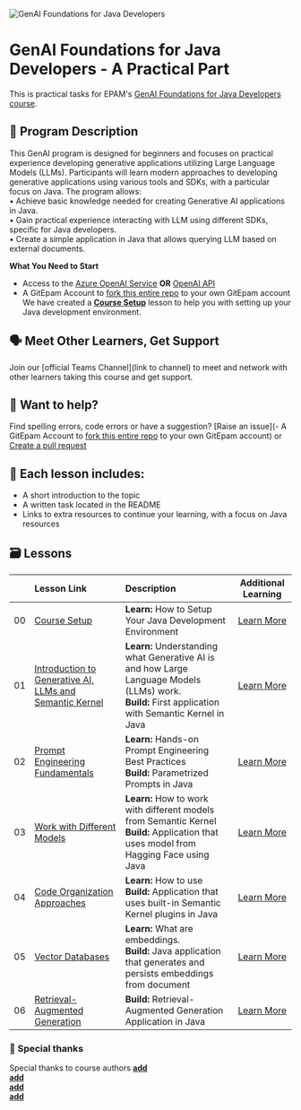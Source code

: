 ![GenAI Foundations for Java Developers](./images/banner.png)
# GenAI Foundations for Java Developers - A Practical Part
This is practical tasks for EPAM's [GenAI Foundations for Java Developers course](https://learn.epam.com).
## 🌱 Program Description
This GenAI program is designed for beginners and focuses on practical experience developing generative applications utilizing Large Language Models (LLMs). Participants will learn modern approaches to developing generative applications using various tools and SDKs, with a particular focus on Java.
The program allows:  
•	Achieve basic knowledge needed for creating Generative AI applications in Java.  
•	Gain practical experience interacting with LLM using different SDKs, specific for Java developers.  
•	Create a simple application in Java that allows querying LLM based on external documents.

**What You Need to Start**
- Access to the [Azure OpenAI Service](https://azure.microsoft.com/en-us/products/ai-services/openai-service) **OR** [OpenAI API](https://platform.openai.com/docs/quickstart)
- A GitEpam Account to [fork this entire repo](https://git.epam.com/epm-cdp/global-java-foundation-program/java-courses/-/tree/main/gen-ai-bootcamp/) to your own GitEpam account
  We have created a **[Course Setup](./00-course-setup/README.md)** lesson to help you with setting up your Java development environment.

## 🗣️ Meet Other Learners, Get Support
Join our [official Teams Channel](link to channel) to meet and network with other learners taking this course and get support.

##  🙏 Want to help?
Find spelling errors, code errors or have a suggestion?  [Raise an issue](- A GitEpam Account to [fork this entire repo](https://git.epam.com/epm-cdp/global-java-foundation-program/java-courses/-/tree/main/gen-ai-bootcamp/fork) to your own GitEpam account) or [Create a pull request](https://github.com/epam-net-cc/GenAIFoundationsForJavaDevelopers/pulls)
## 📂 Each lesson includes:
- A short introduction to the topic
- A written task located in the README
- Links to extra resources to continue your learning, with a focus on Java resources
## 🗃️ Lessons
|  | Lesson Link | Description | Additional Learning  |
| :--: | :--- | :--- | :--: |
| 00 | [Course Setup](materials/00-course-setup/README.md) | **Learn:** How to Setup Your Java Development Environment  | [Learn More](https://docs.oracle.com/en/java/javase/17/install/installation-jdk-microsoft-windows-platforms.html#GUID-A7E27B90-A28D-4237-9383-A58B416071CA) |
| 01 | [Introduction to Generative AI, LLMs and Semantic Kernel](materials/01-genai-basic/) | **Learn:** Understanding what Generative AI is and how Large Language Models (LLMs) work.<br/>**Build:** First application with Semantic Kernel in Java | [Learn More](https://learn.microsoft.com/en-us/collections/zk25b3g6n6ko14) |
| 02 | [Prompt Engineering Fundamentals](materials/02-prompt-engineering/) | **Learn:** Hands-on Prompt Engineering Best Practices<br/>**Build:** Parametrized Prompts in Java | [Learn More](https://learn.microsoft.com/en-us/collections/zk25b3g6n6ko14) |
| 03 | [Work with Different Models](materials/03-work-with-different-models/) | **Learn:** How to work with different models from Semantic Kernel<br/>**Build:** Application that uses model from Hagging Face using Java  | [Learn More](https://learn.microsoft.com/en-us/collections/zk25b3g6n6ko14) |
| 04 | [Code Organization Approaches](materials/04-project-organization/) | **Learn:** How to use <br/>**Build:** Application that uses built-in Semantic Kernel plugins in Java | [Learn More](https://learn.microsoft.com/en-us/collections/zk25b3g6n6ko14) |
| 05 | [Vector Databases](materials/05-embeddings/) | **Learn:** What are embeddings.<br/>**Build:** Java application that generates and persists embeddings from document  | [Learn More](https://learn.microsoft.com/en-us/collections/zk25b3g6n6ko14) |
| 06 | [Retrieval-Augmented Generation](materials/06-retrieval-augmented-generation/) | **Build:** Retrieval-Augmented Generation Application in Java | [Learn More](https://learn.microsoft.com/en-us/collections/zk25b3g6n6ko14) |

### 🌟 Special thanks
Special thanks to course authors
[**add**](https://telescope.epam.com/who/ )  
[**add**](https://telescope.epam.com/who/ )   
[**add**](https://telescope.epam.com/who/ )  
[**add**](https://telescope.epam.com/who/ )
